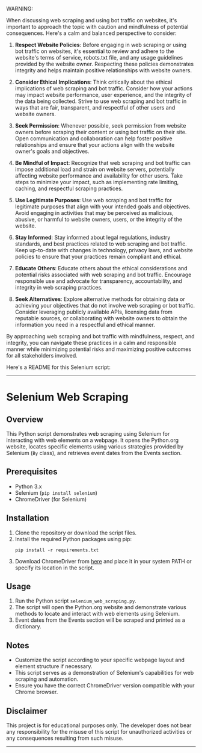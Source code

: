 WARNING:

When discussing web scraping and using bot traffic on websites, it's important to approach the topic with caution and mindfulness of potential consequences. Here's a calm and balanced perspective to consider:

1. **Respect Website Policies**: Before engaging in web scraping or using bot traffic on websites, it's essential to review and adhere to the website's terms of service, robots.txt file, and any usage guidelines provided by the website owner. Respecting these policies demonstrates integrity and helps maintain positive relationships with website owners.

2. **Consider Ethical Implications**: Think critically about the ethical implications of web scraping and bot traffic. Consider how your actions may impact website performance, user experience, and the integrity of the data being collected. Strive to use web scraping and bot traffic in ways that are fair, transparent, and respectful of other users and website owners.

3. **Seek Permission**: Whenever possible, seek permission from website owners before scraping their content or using bot traffic on their site. Open communication and collaboration can help foster positive relationships and ensure that your actions align with the website owner's goals and objectives.

4. **Be Mindful of Impact**: Recognize that web scraping and bot traffic can impose additional load and strain on website servers, potentially affecting website performance and availability for other users. Take steps to minimize your impact, such as implementing rate limiting, caching, and respectful scraping practices.

5. **Use Legitimate Purposes**: Use web scraping and bot traffic for legitimate purposes that align with your intended goals and objectives. Avoid engaging in activities that may be perceived as malicious, abusive, or harmful to website owners, users, or the integrity of the website.

6. **Stay Informed**: Stay informed about legal regulations, industry standards, and best practices related to web scraping and bot traffic. Keep up-to-date with changes in technology, privacy laws, and website policies to ensure that your practices remain compliant and ethical.

7. **Educate Others**: Educate others about the ethical considerations and potential risks associated with web scraping and bot traffic. Encourage responsible use and advocate for transparency, accountability, and integrity in web scraping practices.

8. **Seek Alternatives**: Explore alternative methods for obtaining data or achieving your objectives that do not involve web scraping or bot traffic. Consider leveraging publicly available APIs, licensing data from reputable sources, or collaborating with website owners to obtain the information you need in a respectful and ethical manner.

By approaching web scraping and bot traffic with mindfulness, respect, and integrity, you can navigate these practices in a calm and responsible manner while minimizing potential risks and maximizing positive outcomes for all stakeholders involved.


Here's a README for this Selenium script:

---

# Selenium Web Scraping

## Overview
This Python script demonstrates web scraping using Selenium for interacting with web elements on a webpage. It opens the Python.org website, locates specific elements using various strategies provided by Selenium (`By` class), and retrieves event dates from the Events section.

## Prerequisites
- Python 3.x
- Selenium (`pip install selenium`)
- ChromeDriver (for Selenium)

## Installation
1. Clone the repository or download the script files.
2. Install the required Python packages using pip:
   ```
   pip install -r requirements.txt
   ```
3. Download ChromeDriver from [here](https://sites.google.com/a/chromium.org/chromedriver/downloads) and place it in your system PATH or specify its location in the script.

## Usage
1. Run the Python script `selenium_web_scraping.py`.
2. The script will open the Python.org website and demonstrate various methods to locate and interact with web elements using Selenium.
3. Event dates from the Events section will be scraped and printed as a dictionary.

## Notes
- Customize the script according to your specific webpage layout and element structure if necessary.
- This script serves as a demonstration of Selenium's capabilities for web scraping and automation.
- Ensure you have the correct ChromeDriver version compatible with your Chrome browser.

## Disclaimer
This project is for educational purposes only. The developer does not bear any responsibility for the misuse of this script for unauthorized activities or any consequences resulting from such misuse.

---
